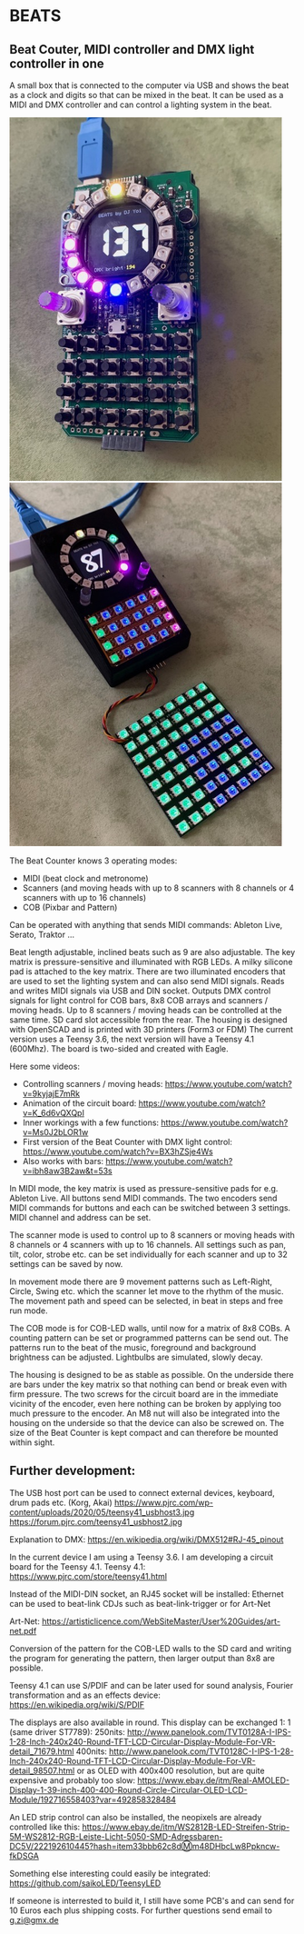 # BEATS
## Beat Couter, MIDI controller and DMX light controller in one

A small box that is connected to the computer via USB and shows the beat as a clock and digits so that can be mixed in the beat. It can be used as a MIDI and DMX controller and can control a lighting system in the beat.

![BEATS open](BEATS_open.jpeg)
![BEATS Case](BEATS_Case.jpeg)

The Beat Counter knows 3 operating modes:

- MIDI (beat clock and metronome)
- Scanners (and moving heads with up to 8 scanners with 8 channels or 4 scanners with up to 16 channels)
- COB (Pixbar and Pattern)

Can be operated with anything that sends MIDI commands: Ableton Live, Serato, Traktor …

Beat length adjustable, inclined beats such as 9 are also adjustable.
The key matrix is pressure-sensitive and illuminated with RGB LEDs. A milky silicone pad is attached to the key matrix.
There are two illuminated encoders that are used to set the lighting system and can also send MIDI signals.
Reads and writes MIDI signals via USB and DIN socket.
Outputs DMX control signals for light control for COB bars, 8x8 COB arrays and scanners / moving heads. Up to 8 scanners / moving heads can be controlled at the same time.
SD card slot accessible from the rear.
The housing is designed with OpenSCAD and is printed with 3D printers (Form3 or FDM)
The current version uses a Teensy 3.6, the next version will have a Teensy 4.1 (600Mhz).
The board is two-sided and created with Eagle.

Here some videos: 
- Controlling scanners / moving heads: https://www.youtube.com/watch?v=9kyjajE7mRk 
- Animation of the circuit board: https://www.youtube.com/watch?v=K_6d6vQXQpI 
- Inner workings with a few functions: https://www.youtube.com/watch?v=Ms0J2bLOR1w 
- First version of the Beat Counter with DMX light control: https://www.youtube.com/watch?v=BX3hZSje4Ws 
- Also works with bars: https://www.youtube.com/watch?v=ibh8aw3B2aw&t=53s

In MIDI mode, the key matrix is used as pressure-sensitive pads for e.g. Ableton Live. All buttons send MIDI commands. The two encoders send MIDI commands for buttons and each can be switched between 3 settings. MIDI channel and address can be set.

The scanner mode is used to control up to 8 scanners or moving heads with 8 channels or 4 scanners with up to 16 channels. All settings such as pan, tilt, color, strobe etc. can be set individually for each scanner and up to 32 settings can be saved by now.

In movement mode there are 9 movement patterns such as Left-Right, Circle, Swing etc. which the scanner let move to the rhythm of the music. The movement path and speed can be selected, in beat in steps and free run mode.

The COB mode is for COB-LED walls, until now for a matrix of 8x8 COBs. A counting pattern can be set or programmed patterns can be send out. The patterns run to the beat of the music, foreground and background brightness can be adjusted. Lightbulbs are simulated, slowly decay.

The housing is designed to be as stable as possible. On the underside there are bars under the key matrix so that nothing can bend or break even with firm pressure. The two screws for the circuit board are in the immediate vicinity of the encoder, even here nothing can be broken by applying too much pressure to the encoder. An M8 nut will also be integrated into the housing on the underside so that the device can also be screwed on. The size of the Beat Counter is kept compact and can therefore be mounted within sight.

## Further development:

The USB host port can be used to connect external devices, keyboard, drum pads etc. (Korg, Akai) https://www.pjrc.com/wp-content/uploads/2020/05/teensy41_usbhost3.jpg https://forum.pjrc.com/teensy41_usbhost2.jpg

Explanation to DMX: https://en.wikipedia.org/wiki/DMX512#RJ-45_pinout

In the current device I am using a Teensy 3.6. I am developing a circuit board for the Teensy 4.1. Teensy 4.1: https://www.pjrc.com/store/teensy41.html

Instead of the MIDI-DIN socket, an RJ45 socket will be installed: Ethernet can be used to beat-link CDJs such as beat-link-trigger or for Art-Net

Art-Net: https://artisticlicence.com/WebSiteMaster/User%20Guides/art-net.pdf

Conversion of the pattern for the COB-LED walls to the SD card and writing the program for generating the pattern, then larger output than 8x8 are possible.

Teensy 4.1 can use S/PDIF and can be later used for sound analysis, Fourier transformation and as an effects device: https://en.wikipedia.org/wiki/S/PDIF

The displays are also available in round. This display can be exchanged 1: 1 (same driver ST7789): 250nits: http://www.panelook.com/TVT0128A-I-IPS-1-28-Inch-240x240-Round-TFT-LCD-Circular-Display-Module-For-VR-detail_71679.html 400nits: http://www.panelook.com/TVT0128C-I-IPS-1-28-Inch-240x240-Round-TFT-LCD-Circular-Display-Module-For-VR-detail_98507.html or as OLED with 400x400 resolution, but are quite expensive and probably too slow: https://www.ebay.de/itm/Real-AMOLED-Display-1-39-inch-400-400-Round-Circle-Circular-OLED-LCD-Module/192716558403?var=492858328484

An LED strip control can also be installed, the neopixels are already controlled like this: https://www.ebay.de/itm/WS2812B-LED-Streifen-Strip-5M-WS2812-RGB-Leiste-Licht-5050-SMD-Adressbaren-DC5V/222192610445?hash=item33bbb62c8dⓂ️m48DHbcLw8Ppkncw-fkDSGA

Something else interesting could easily be integrated: https://github.com/saikoLED/TeensyLED

If someone is interrested to build it, I still have some PCB's and can send for 10 Euros each plus shipping costs. For further questions send email to g.zi@gmx.de